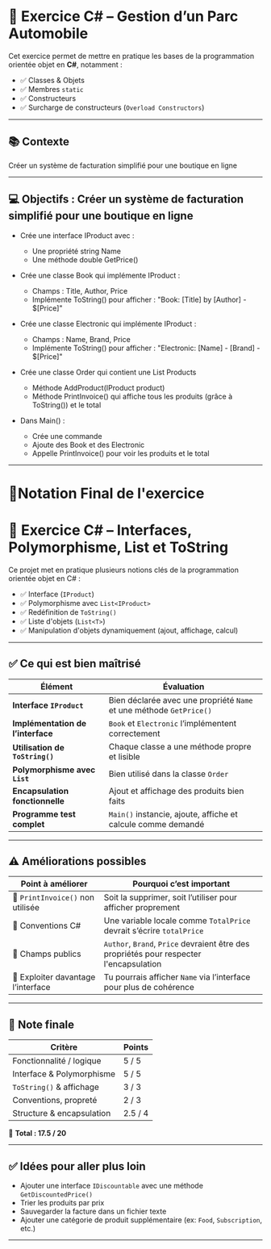 # 🚗 Exercice C# – Gestion d’un Parc Automobile

Cet exercice permet de mettre en pratique les bases de la programmation orientée objet en **C#**, notamment :

- ✅ Classes & Objets
- ✅ Membres `static`
- ✅ Constructeurs
- ✅ Surcharge de constructeurs (`Overload Constructors`)

---

## 📚 Contexte

Créer un système de facturation simplifié pour une boutique en ligne

---

## 💻 Objectifs : Créer un système de facturation simplifié pour une boutique en ligne

- Crée une interface IProduct avec :
  - Une propriété string Name
  - Une méthode double GetPrice()

- Crée une classe Book qui implémente IProduct :
  - Champs : Title, Author, Price
  - Implémente ToString() pour afficher : "Book: [Title] by [Author] - $[Price]"

- Crée une classe Electronic qui implémente IProduct :
  - Champs : Name, Brand, Price
  - Implémente ToString() pour afficher : "Electronic: [Name] - [Brand] - $[Price]"

- Crée une classe Order qui contient une List<IProduct> Products
  - Méthode AddProduct(IProduct product)
  - Méthode PrintInvoice() qui affiche tous les produits (grâce à ToString()) et le total

- Dans Main() :
  - Crée une commande
  - Ajoute des Book et des Electronic
  - Appelle PrintInvoice() pour voir les produits et le total
---

# 🧪Notation Final de l'exercice

# 🧾 Exercice C# – Interfaces, Polymorphisme, List et ToString

Ce projet met en pratique plusieurs notions clés de la programmation orientée objet en C# :

- ✅ Interface (`IProduct`)
- ✅ Polymorphisme avec `List<IProduct>`
- ✅ Redéfinition de `ToString()`
- ✅ Liste d'objets (`List<T>`)
- ✅ Manipulation d'objets dynamiquement (ajout, affichage, calcul)

---

## ✅ Ce qui est bien maîtrisé

| Élément                          | Évaluation |
|----------------------------------|------------|
| **Interface `IProduct`**         | Bien déclarée avec une propriété `Name` et une méthode `GetPrice()` |
| **Implémentation de l’interface**| `Book` et `Electronic` l’implémentent correctement |
| **Utilisation de `ToString()`**  | Chaque classe a une méthode propre et lisible |
| **Polymorphisme avec `List`**    | Bien utilisé dans la classe `Order` |
| **Encapsulation fonctionnelle**  | Ajout et affichage des produits bien faits |
| **Programme test complet**       | `Main()` instancie, ajoute, affiche et calcule comme demandé |

---

## ⚠️ Améliorations possibles

| Point à améliorer | Pourquoi c’est important |
|-------------------|--------------------------|
| 🔸 `PrintInvoice()` non utilisée | Soit la supprimer, soit l’utiliser pour afficher proprement |
| 🔸 Conventions C# | Une variable locale comme `TotalPrice` devrait s’écrire `totalPrice` |
| 🔸 Champs publics | `Author`, `Brand`, `Price` devraient être des propriétés pour respecter l'encapsulation |
| 🔸 Exploiter davantage l’interface | Tu pourrais afficher `Name` via l’interface pour plus de cohérence |

---

## 🧠 Note finale

| Critère                          | Points |
|----------------------------------|--------|
| Fonctionnalité / logique         | 5 / 5  |
| Interface & Polymorphisme        | 5 / 5  |
| `ToString()` & affichage         | 3 / 3  |
| Conventions, propreté            | 2 / 3  |
| Structure & encapsulation        | 2.5 / 4  |

🎯 **Total : 17.5 / 20**

---

## ✅ Idées pour aller plus loin

- Ajouter une interface `IDiscountable` avec une méthode `GetDiscountedPrice()`
- Trier les produits par prix
- Sauvegarder la facture dans un fichier texte
- Ajouter une catégorie de produit supplémentaire (ex: `Food`, `Subscription`, etc.)

---